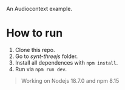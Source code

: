 An Audiocontext example.

# How to run
1. Clone this repo.
2. Go to *synt-threejs* folder.
3. Install all dependences with `npm install`.
4. Run via `npm run dev`.

> Working on Nodejs 18.7.0 and npm 8.15

